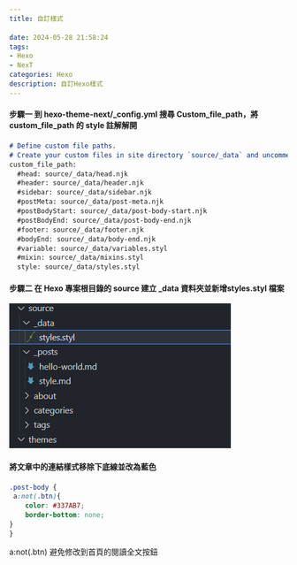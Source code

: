 ```yaml
---
title: 自訂樣式

date: 2024-05-28 21:58:24
tags: 
- Hexo
- NexT
categories: Hexo
description: 自訂Hexo樣式
---
```


#### 步驟一 到 hexo-theme-next/_config.yml 搜尋 Custom_file_path，將custom_file_path 的 style 註解解開

```md
# Define custom file paths.
# Create your custom files in site directory `source/_data` and uncomment needed files below.
custom_file_path:
  #head: source/_data/head.njk
  #header: source/_data/header.njk
  #sidebar: source/_data/sidebar.njk
  #postMeta: source/_data/post-meta.njk
  #postBodyStart: source/_data/post-body-start.njk
  #postBodyEnd: source/_data/post-body-end.njk
  #footer: source/_data/footer.njk
  #bodyEnd: source/_data/body-end.njk
  #variable: source/_data/variables.styl
  #mixin: source/_data/mixins.styl
  style: source/_data/styles.styl
```

#### 步驟二 在 Hexo 專案根目錄的 source 建立 _data 資料夾並新增**styles.styl 檔案**

![圖片名稱](/images/style.png)

#### 將文章中的連結樣式移除下底線並改為藍色

```scss
.post-body {
 a:not(.btn){
    color: #337AB7;
    border-bottom: none;
}
}
```

a:not(.btn) 避免修改到首頁的閱讀全文按鈕
